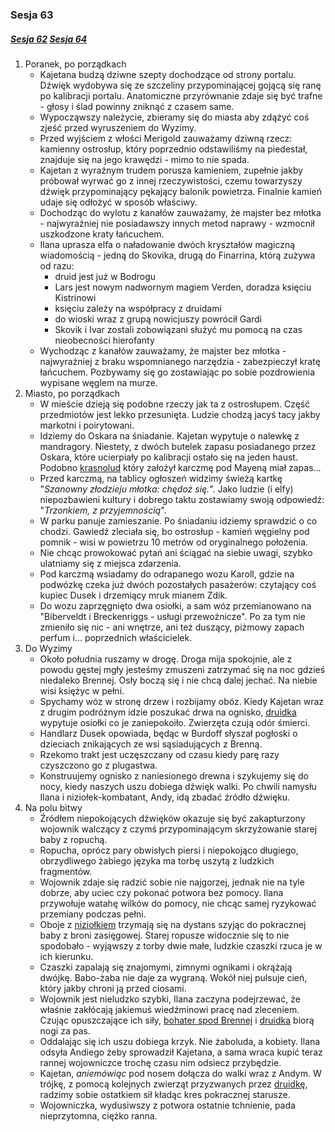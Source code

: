 ### Sesja 63
##### [Sesja 62](#sesja-62) [Sesja 64](#sesja-64)
1. Poranek, po porządkach
    - Kajetana budzą dziwne szepty dochodzące od strony portalu. Dźwięk wydobywa się ze szczeliny przypominającej gojącą się ranę po kalibracji portalu. Anatomiczne przyrównanie zdaje się być trafne - głosy i ślad powinny zniknąć z czasem same.
    - Wypocząwszy należycie, zbieramy się do miasta aby zdążyć coś zjeść przed wyruszeniem do Wyzimy.
    - Przed wyjściem z włości Merigold zauważamy dziwną rzecz: kamienny ostrosłup, który poprzednio odstawiliśmy na piedestał, znajduje się na jego krawędzi - mimo to nie spada.
    - Kajetan z wyraźnym trudem porusza kamieniem, zupełnie jakby próbował wyrwać go z innej rzeczywistości, czemu towarzyszy dźwięk przypominający pękający balonik powietrza. Finalnie kamień udaje się odłożyć w sposób właściwy.
    - Dochodząc do wylotu z kanałów zauważamy, że majster bez młotka - najwyraźniej nie posiadawszy innych metod naprawy - wzmocnił uszkodzone kraty łańcuchem.
    - Ilana uprasza elfa o naładowanie dwóch kryształów magiczną wiadomością - jedną do Skovika, drugą do Finarrina, którą zużywa od razu:
        + druid jest już w Bodrogu
        + Lars jest nowym nadwornym magiem Verden, doradza księciu Kistrinowi
        + księciu zależy na współpracy z druidami
        + do wioski wraz z grupą nowicjuszy powrócił Gardi
        + Skovik i Ivar zostali zobowiązani służyć mu pomocą na czas nieobecności hierofanty
    - Wychodząc z kanałów zauważamy, że majster bez młotka - najwyraźniej z braku wspomnianego narzędzia - zabezpieczył kratę łańcuchem. Pozbywamy się go zostawiając po sobie pozdrowienia wypisane węglem na murze.
2. Miasto, po porządkach
    - W mieście dzieją się podobne rzeczy jak ta z ostrosłupem. Część przedmiotów jest lekko przesunięta. Ludzie chodzą jacyś tacy jakby markotni i poirytowani.
    - Idziemy do Oskara na śniadanie. Kajetan wypytuje o nalewkę z mandragory. Niestety, z dwóch butelek zapasu posiadanego przez Oskara, które ucierpiały po kalibracji ostało się na jeden haust. Podobno [krasnolud](Morgan) który założył karczmę pod Mayeną miał zapas...
    - Przed karczmą, na tablicy ogłoszeń widzimy świeżą kartkę "_Szanowny złodzieju młotka: chędoż się._". Jako ludzie (i elfy) niepozbawieni kultury i dobrego taktu zostawiamy swoją odpowiedź: "_Trzonkiem, z przyjemnością_".
    - W parku panuje zamieszanie. Po śniadaniu idziemy sprawdzić o co chodzi. Gawiedź zleciała się, bo ostrosłup - kamień węgielny pod pomnik - wisi w powietrzu 10 metrów od oryginalnego położenia.
    - Nie chcąc prowokować pytań ani ściągać na siebie uwagi, szybko ulatniamy się z miejsca zdarzenia.
    - Pod karczmą wsiadamy do odrapanego wozu Karoll, gdzie na podwózkę czeka już dwóch pozostałych pasażerów: czytający coś kupiec Dusek i drzemiący mruk mianem Zdik.
    - Do wozu zaprzęgnięto dwa osiołki, a sam wóz przemianowano na "Biberveldt i Breckenriggs - usługi przewoźnicze". Po za tym nie zmieniło się nic - ani wnętrze, ani też duszący, piżmowy zapach perfum i... poprzednich właścicielek.
3. Do Wyzimy
    - Około południa ruszamy w drogę. Droga mija spokojnie, ale z powodu gęstej mgły jesteśmy zmuszeni zatrzymać się na noc gdzieś niedaleko Brennej. Osły boczą się i nie chcą dalej jechać. Na niebie wisi księżyc w pełni.
    - Spychamy wóz w stronę drzew i rozbijamy obóz. Kiedy Kajetan wraz z drugim podróżnym idzie poszukać drwa na ognisko, [druidka](Ilana) wypytuje osiołki co je zaniepokoiło. Zwierzęta czują odór śmierci.
    - Handlarz Dusek opowiada, będąc w Burdoff słyszał pogłoski o dzieciach znikających ze wsi sąsiadujących z Brenną.
    - Rzekomo trakt jest uczęszczany od czasu kiedy parę razy czyszczono go z plugastwa.
    - Konstruujemy ognisko z naniesionego drewna i szykujemy się do nocy, kiedy naszych uszu dobiega dźwięk walki. Po chwili namysłu Ilana i niziołek-kombatant, Andy, idą zbadać źródło dźwięku.
4. Na polu bitwy
    - Źródłem niepokojących dźwięków okazuje się być zakapturzony wojownik walczący z czymś przypominającym skrzyżowanie starej baby z ropuchą.
    - Ropucha, oprócz pary obwisłych piersi i niepokojąco długiego, obrzydliwego żabiego języka ma torbę uszytą z ludzkich fragmentów.
    - Wojownik zdaje się radzić sobie nie najgorzej, jednak nie na tyle dobrze, aby uciec czy pokonać potwora bez pomocy. Ilana przywołuje watahę wilków do pomocy, nie chcąc samej ryzykować przemiany podczas pełni.
    - Oboje z [niziołkiem](Andy) trzymają się na dystans szyjąc do pokracznej baby z broni zasięgowej. Starej ropusze widocznie się to nie spodobało - wyjąwszy z torby dwie małe, ludzkie czaszki rzuca je w ich kierunku.
    - Czaszki zapalają się znajomymi, zimnymi ognikami i okrążają dwójkę. Babo-żaba nie daje za wygraną. Wokół niej pulsuje cień, który jakby chroni ją przed ciosami.
    -  Wojownik jest nieludzko szybki, Ilana zaczyna podejrzewać, że właśnie zakłócają jakiemuś wiedźminowi pracę nad zleceniem. Czując opuszczające ich siły, [bohater spod Brennej](Andy) i [druidka](Ilana) biorą nogi za pas.
    - Oddalając się ich uszu dobiega krzyk. Nie żaboluda, a kobiety. Ilana odsyła Andiego żeby sprowadził Kajetana, a sama wraca kupić teraz rannej wojowniczce trochę czasu nim odsiecz przybędzie.
    - Kajetan, _aniemówiąc_ pod nosem dołącza do walki wraz z Andym. W trójkę, z pomocą kolejnych zwierząt przyzwanych przez [druidkę](Ilana), radzimy sobie ostatkiem sił kładąc kres pokracznej starusze. 
    - Wojowniczka, wydusiwszy z potwora ostatnie tchnienie, pada nieprzytomna, ciężko ranna.